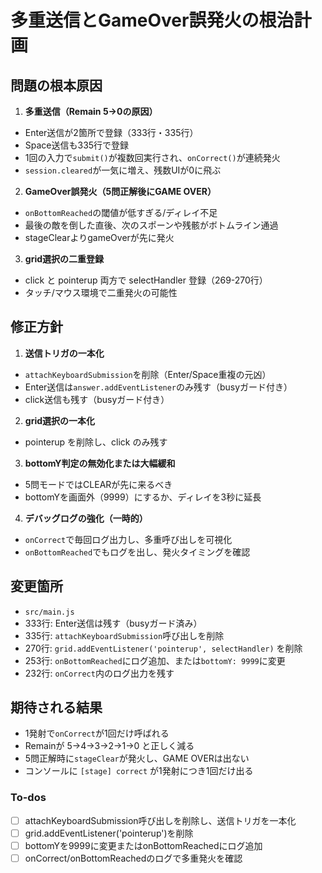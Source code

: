 <!-- 3fac4f93-57bd-41f0-bd01-c5160cbe4b22 ce7f3d60-2be0-4c42-b788-4eac563b3163 -->
# 多重送信とGameOver誤発火の根治計画

## 問題の根本原因

1. **多重送信（Remain 5→0の原因）**

- Enter送信が2箇所で登録（333行・335行）
- Space送信も335行で登録
- 1回の入力で`submit()`が複数回実行され、`onCorrect()`が連続発火
- `session.cleared`が一気に増え、残数UIが0に飛ぶ

2. **GameOver誤発火（5問正解後にGAME OVER）**

- `onBottomReached`の閾値が低すぎる/ディレイ不足
- 最後の敵を倒した直後、次のスポーンや残骸がボトムライン通過
- stageClearよりgameOverが先に発火

3. **grid選択の二重登録**

- click と pointerup 両方で selectHandler 登録（269-270行）
- タッチ/マウス環境で二重発火の可能性

## 修正方針

1. **送信トリガの一本化**

- `attachKeyboardSubmission`を削除（Enter/Space重複の元凶）
- Enter送信は`answer.addEventListener`のみ残す（busyガード付き）
- click送信も残す（busyガード付き）

2. **grid選択の一本化**

- pointerup を削除し、click のみ残す

3. **bottomY判定の無効化または大幅緩和**

- 5問モードではCLEARが先に来るべき
- bottomYを画面外（9999）にするか、ディレイを3秒に延長

4. **デバッグログの強化（一時的）**

- `onCorrect`で毎回ログ出力し、多重呼び出しを可視化
- `onBottomReached`でもログを出し、発火タイミングを確認

## 変更箇所

- `src/main.js`
- 333行: Enter送信は残す（busyガード済み）
- 335行: `attachKeyboardSubmission`呼び出しを削除
- 270行: `grid.addEventListener('pointerup', selectHandler)` を削除
- 253行: `onBottomReached`にログ追加、または`bottomY: 9999`に変更
- 232行: `onCorrect`内のログ出力を残す

## 期待される結果

- 1発射で`onCorrect`が1回だけ呼ばれる
- Remainが 5→4→3→2→1→0 と正しく減る
- 5問正解時に`stageClear`が発火し、GAME OVERは出ない
- コンソールに `[stage] correct` が1発射につき1回だけ出る

### To-dos

- [ ] attachKeyboardSubmission呼び出しを削除し、送信トリガを一本化
- [ ] grid.addEventListener('pointerup')を削除
- [ ] bottomYを9999に変更またはonBottomReachedにログ追加
- [ ] onCorrect/onBottomReachedのログで多重発火を確認